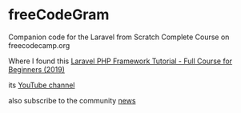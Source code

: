 # freeCodeGram
Companion code for the Laravel from Scratch Complete Course on freecodecamp.org


Where I found this [Laravel PHP Framework Tutorial - Full Course for Beginners (2019)](https://www.youtube.com/watch?v=ImtZ5yENzgE&t=7935s)

its [YouTube channel](https://www.youtube.com/coderstape)

also subscribe to the community [news](https://laravel-news.com)
